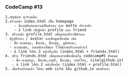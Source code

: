 ### CodeCamp #13
    1.ณัฐนันท์ สุวรรณนึก
    2.สร้างหน้า index.html เป็น homepage 
        - มีภาพที่แสดงความเป็นตัวเอง และ motto ประจำตัว
        - มี link เข้าสู่หน้า profile และ friend 
    3. สร้างหน้า profile.html เพื่อแสดงประวัติตัวเอง 
	- มีรูปตัวเอง / avatar และข้อมูลเบื้องต้น เช่น
      - ชื่อ-นามสกุล,​ ชื่อเล่น, ชื่อกลุ่ม,​ ภูมิลำเนา, 
      - ความถนัด, งานอดิเรกที่ชอบ (ให้มีภาพประกอบด้วย)
      - มี link ไปยัง 2 หน้าที่เหลือ (index.html + friends.html)
    4. สร้าง friends.html เพื่อแสดงรายชื่อเพื่อนใน codecamp#5 ทั้งหมด
       - ชื่อ-นามสกุล,​ ชื่อเล่น,เลขที่, ชื่อกลุ่ม,​ เบอร์โทร, site(github.io) 
       - มี link ไปยัง 2 หน้าที่เหลือ (index.html + profile.html)
    5. เมื่อเรียบร้อยแล้ว ให้ส่ง web site นี้ขึ้น github.io ของตัวเอง